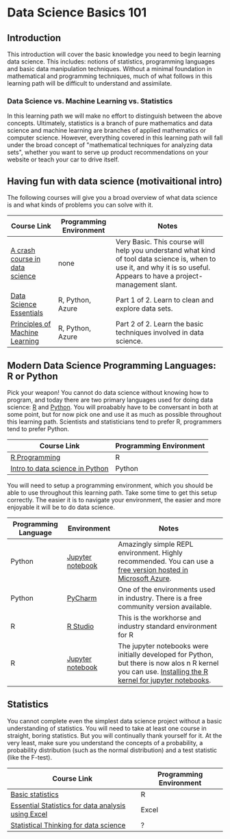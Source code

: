 # Data Science Basics 101

## Introduction
This introduction will cover the basic knowledge you need to begin learning data science. This includes: notions of statistics, programming languages and basic data manipulation techniques. Without a minimal foundation in mathematical and programming techniques, much of what follows in this learning path will be difficult to understand and assimilate.

### Data Science vs. Machine Learning vs. Statistics
In this learning path we will make no effort to distinguish between the above concepts. Ultimately, statistics is a branch of pure mathematics and data science and machine learning are branches of applied mathematics or computer science. However, everything covered in this learning path will fall under the broad concept of "mathematical techniques for analyzing data sets", whether you want to serve up product recommendations on your website or teach your car to drive itself.

## Having fun with data science (motivaitional intro)
The following courses will give you a broad overview of what data science is and what kinds of problems you can solve with it. 

| Course Link | Programming Environment | Notes |
|-------------|----------------------------|-------|
[A crash course in data science](https://www.coursera.org/learn/data-science-course) | none | Very Basic. This course will help you understand what kind of tool data science is, when to use it, and why it is so useful. Appears to have a project-management slant.
[Data Science Essentials](https://www.edx.org/course/data-science-essentials-microsoft-dat203-1x-4) | R, Python, Azure | Part 1 of 2. Learn to clean and explore data sets.
[Principles of Machine Learning](https://www.edx.org/course/principles-machine-learning-microsoft-dat203-2x-4) | R, Python, Azure | Part 2 of 2. Learn the basic techniques involved in data science.

## Modern Data Science Programming Languages: R or Python
Pick your weapon! You cannot do data science without knowing how to program, and today there are two primary languages used for doing data science: [R](https://www.r-project.org/about.html) and [Python](https://www.python.org/). You will proabably have to be conversant in both at some point, but for now pick one and use it as much as possible throughout this learning path. Scientists and statisticians tend to prefer R, programmers tend to prefer Python.

| Course Link | Programming Environment |
|-------------|----------------------------|
[R Programming](https://www.coursera.org/learn/r-programming) | R
[Intro to data science in Python](https://www.coursera.org/learn/python-data-analysis) | Python

You will need to setup a programming environment, which you should be able to use throughout this learning path. Take some time to get this setup correctly. The easier it is to navigate your environment, the easier and more enjoyable it will be to do data science.

| Programming Language | Environment | Notes |
|----------------------|-------------|-------|
| Python | [Jupyter notebook](http://jupyter.org/) | Amazingly simple REPL environment. Highly recommended. You can use a [free version hosted in Microsoft Azure](https://notebooks.azure.com/).
| Python | [PyCharm](https://www.jetbrains.com/pycharm/) | One of the environments used in industry. There is a free community version available.
| R      | [R Studio](https://www.rstudio.com/) | This is the workhorse and industry standard environment for R
| R      | [Jupyter notebook](http://jupyter.org/) | The jupyter notebooks were initially developed for Python, but there is now alos n R kernel you can use. [Installing the R kernel for jupyter notebooks](http://blog.revolutionanalytics.com/2015/09/using-r-with-jupyter-notebooks.html).

## Statistics
You cannot complete even the simplest data science project without a basic understanding of statistics. You will need to take at least one course in straight, boring statistics. But you will continually thank yourself for it. At the very least, make sure you understand the concepts of a probability, a probability distribution (such as the normal distribution) and a test statistic (like the F-test).

| Course Link | Programming Environment |
|-------------|----------------------------|
[Basic statistics](https://www.coursera.org/learn/basic-statistics) | R
[Essential Statistics for data analysis using Excel](https://www.edx.org/course/essential-statistics-data-analysis-using-microsoft-dat222x-0#!) | Excel
[Statistical Thinking for data science](https://www.edx.org/course/statistical-thinking-data-science-columbiax-ds101x-1) | ?
